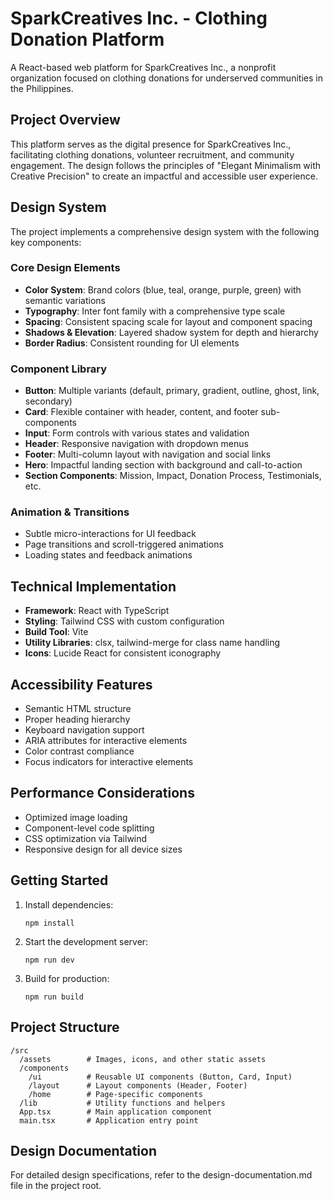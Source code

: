 # SparkCreatives Inc. - Clothing Donation Platform

A React-based web platform for SparkCreatives Inc., a nonprofit organization focused on clothing donations for underserved communities in the Philippines.

## Project Overview

This platform serves as the digital presence for SparkCreatives Inc., facilitating clothing donations, volunteer recruitment, and community engagement. The design follows the principles of "Elegant Minimalism with Creative Precision" to create an impactful and accessible user experience.

## Design System

The project implements a comprehensive design system with the following key components:

### Core Design Elements

- **Color System**: Brand colors (blue, teal, orange, purple, green) with semantic variations
- **Typography**: Inter font family with a comprehensive type scale
- **Spacing**: Consistent spacing scale for layout and component spacing
- **Shadows & Elevation**: Layered shadow system for depth and hierarchy
- **Border Radius**: Consistent rounding for UI elements

### Component Library

- **Button**: Multiple variants (default, primary, gradient, outline, ghost, link, secondary)
- **Card**: Flexible container with header, content, and footer sub-components
- **Input**: Form controls with various states and validation
- **Header**: Responsive navigation with dropdown menus
- **Footer**: Multi-column layout with navigation and social links
- **Hero**: Impactful landing section with background and call-to-action
- **Section Components**: Mission, Impact, Donation Process, Testimonials, etc.

### Animation & Transitions

- Subtle micro-interactions for UI feedback
- Page transitions and scroll-triggered animations
- Loading states and feedback animations

## Technical Implementation

- **Framework**: React with TypeScript
- **Styling**: Tailwind CSS with custom configuration
- **Build Tool**: Vite
- **Utility Libraries**: clsx, tailwind-merge for class name handling
- **Icons**: Lucide React for consistent iconography

## Accessibility Features

- Semantic HTML structure
- Proper heading hierarchy
- Keyboard navigation support
- ARIA attributes for interactive elements
- Color contrast compliance
- Focus indicators for interactive elements

## Performance Considerations

- Optimized image loading
- Component-level code splitting
- CSS optimization via Tailwind
- Responsive design for all device sizes

## Getting Started

1. Install dependencies:
   ```
   npm install
   ```

2. Start the development server:
   ```
   npm run dev
   ```

3. Build for production:
   ```
   npm run build
   ```

## Project Structure

```
/src
  /assets        # Images, icons, and other static assets
  /components
    /ui          # Reusable UI components (Button, Card, Input)
    /layout      # Layout components (Header, Footer)
    /home        # Page-specific components
  /lib           # Utility functions and helpers
  App.tsx        # Main application component
  main.tsx       # Application entry point
```

## Design Documentation

For detailed design specifications, refer to the design-documentation.md file in the project root.
